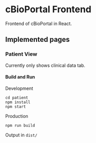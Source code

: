 # cBioPortal Frontend
Frontend of cBioPortal in React.

## Implemented pages

### Patient View
Currently only shows clinical data tab.

#### Build and Run
Development
```
cd patient
npm install
npm start
```
Production
```
npm run build
```
Output in `dist/`
